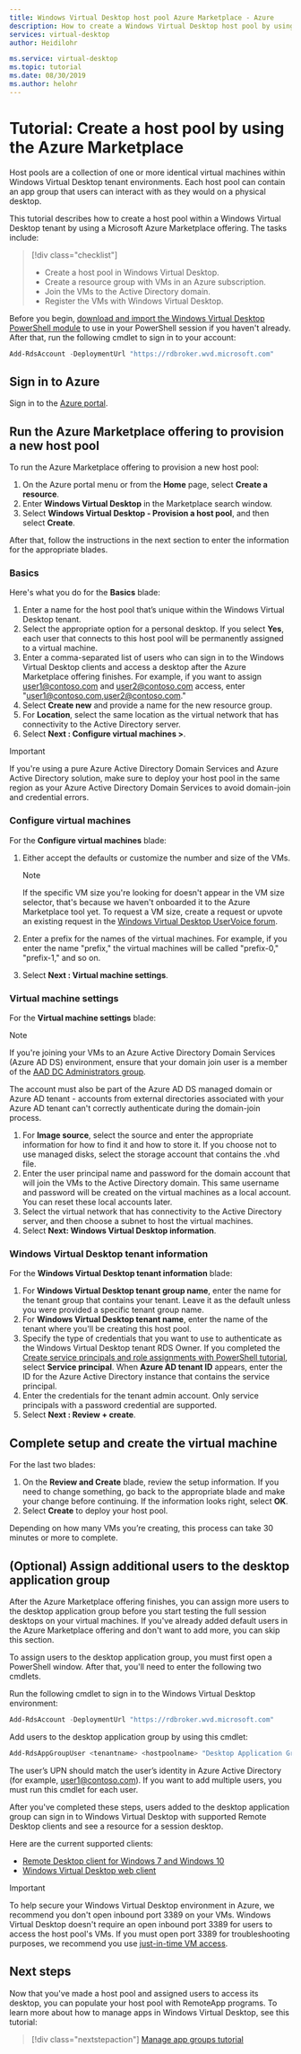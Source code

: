 ```yaml
---
title: Windows Virtual Desktop host pool Azure Marketplace - Azure
description: How to create a Windows Virtual Desktop host pool by using the Azure Marketplace.
services: virtual-desktop
author: Heidilohr

ms.service: virtual-desktop
ms.topic: tutorial
ms.date: 08/30/2019
ms.author: helohr
---
```

# Tutorial: Create a host pool by using the Azure Marketplace

Host pools are a collection of one or more identical virtual machines within Windows Virtual Desktop tenant environments. Each host pool can contain an app group that users can interact with as they would on a physical desktop.

This tutorial describes how to create a host pool within a Windows Virtual Desktop tenant by using a Microsoft Azure Marketplace offering. The tasks include:

> [!div class="checklist"]
> * Create a host pool in Windows Virtual Desktop.
> * Create a resource group with VMs in an Azure subscription.
> * Join the VMs to the Active Directory domain.
> * Register the VMs with Windows Virtual Desktop.

Before you begin, [download and import the Windows Virtual Desktop PowerShell module](https://docs.microsoft.com/powershell/windows-virtual-desktop/overview) to use in your PowerShell session if you haven't already. After that, run the following cmdlet to sign in to your account:

```powershell
Add-RdsAccount -DeploymentUrl "https://rdbroker.wvd.microsoft.com"
```

## Sign in to Azure

Sign in to the [Azure portal](https://portal.azure.com).

## Run the Azure Marketplace offering to provision a new host pool

To run the Azure Marketplace offering to provision a new host pool:

1. On the Azure portal menu or from the **Home** page, select **Create a resource**.
2. Enter **Windows Virtual Desktop** in the Marketplace search window.
3. Select **Windows Virtual Desktop - Provision a host pool**, and then select **Create**.

After that, follow the instructions in the next section to enter the information for the appropriate blades.

### Basics

Here's what you do for the **Basics** blade:

1. Enter a name for the host pool that’s unique within the Windows Virtual Desktop tenant.
2. Select the appropriate option for a personal desktop. If you select **Yes**, each user that connects to this host pool will be permanently assigned to a virtual machine.
3. Enter a comma-separated list of users who can sign in to the Windows Virtual Desktop clients and access a desktop after the Azure Marketplace offering finishes. For example, if you want to assign user1@contoso.com and user2@contoso.com access, enter "user1@contoso.com,user2@contoso.com."
4. Select **Create new** and provide a name for the new resource group.
5. For **Location**, select the same location as the virtual network that has connectivity to the Active Directory server.
6. Select **Next : Configure virtual machines >**.

>[!IMPORTANT]
>If you're using a pure Azure Active Directory Domain Services and Azure Active Directory solution, make sure to deploy your host pool in the same region as your Azure Active Directory Domain Services to avoid domain-join and credential errors.

### Configure virtual machines

For the **Configure virtual machines** blade:

1. Either accept the defaults or customize the number and size of the VMs.
    
    >[!NOTE]
    >If the specific VM size you're looking for doesn't appear in the VM size selector, that's because we haven't onboarded it to the Azure Marketplace tool yet. To request a VM size, create a request or upvote an existing request in the [Windows Virtual Desktop UserVoice forum](https://windowsvirtualdesktop.uservoice.com/forums/921118-general).
    
2. Enter a prefix for the names of the virtual machines. For example, if you enter the name "prefix," the virtual machines will be called "prefix-0," "prefix-1," and so on.
3. Select **Next : Virtual machine settings**.

### Virtual machine settings

For the **Virtual machine settings** blade:

>[!NOTE]
> If you're joining your VMs to an Azure Active Directory Domain Services (Azure AD DS) environment, ensure that your domain join user is a member of the [AAD DC Administrators group](../active-directory-domain-services/tutorial-create-instance-advanced.md#configure-an-administrative-group).
>
> The account must also be part of the Azure AD DS managed domain or Azure AD tenant - accounts from external directories associated with your Azure AD tenant can't correctly authenticate during the domain-join process. 

1. For **Image source**, select the source and enter the appropriate information for how to find it and how to store it. If you choose not to use managed disks, select the storage account that contains the .vhd file.
2. Enter the user principal name and password for the domain account that will join the VMs to the Active Directory domain. This same username and password will be created on the virtual machines as a local account. You can reset these local accounts later.
3. Select the virtual network that has connectivity to the Active Directory server, and then choose a subnet to host the virtual machines.
4. Select **Next: Windows Virtual Desktop information**.

### Windows Virtual Desktop tenant information

For the **Windows Virtual Desktop tenant information** blade:

1. For **Windows Virtual Desktop tenant group name**, enter the name for the tenant group that contains your tenant. Leave it as the default unless you were provided a specific tenant group name.
2. For **Windows Virtual Desktop tenant name**, enter the name of the tenant where you'll be creating this host pool.
3. Specify the type of credentials that you want to use to authenticate as the Windows Virtual Desktop tenant RDS Owner. If you completed the [Create service principals and role assignments with PowerShell tutorial](./create-service-principal-role-powershell.md), select **Service principal**. When **Azure AD tenant ID** appears, enter the ID for the Azure Active Directory instance that contains the service principal.
4. Enter the credentials for the tenant admin account. Only service principals with a password credential are supported.
5. Select **Next : Review + create**.

## Complete setup and create the virtual machine

For the last two blades:

1. On the **Review and Create** blade, review the setup information. If you need to change something, go back to the appropriate blade and make your change before continuing. If the information looks right, select **OK**.
2. Select **Create** to deploy your host pool.

Depending on how many VMs you’re creating, this process can take 30 minutes or more to complete.

## (Optional) Assign additional users to the desktop application group

After the Azure Marketplace offering finishes, you can assign more users to the desktop application group before you start testing the full session desktops on your virtual machines. If you've already added default users in the Azure Marketplace offering and don't want to add more, you can skip this section.

To assign users to the desktop application group, you must first open a PowerShell window. After that, you'll need to enter the following two cmdlets.

Run the following cmdlet to sign in to the Windows Virtual Desktop environment:

```powershell
Add-RdsAccount -DeploymentUrl "https://rdbroker.wvd.microsoft.com"
```

Add users to the desktop application group by using this cmdlet:

```powershell
Add-RdsAppGroupUser <tenantname> <hostpoolname> "Desktop Application Group" -UserPrincipalName <userupn>
```

The user’s UPN should match the user’s identity in Azure Active Directory (for example, user1@contoso.com). If you want to add multiple users, you must run this cmdlet for each user.

After you've completed these steps, users added to the desktop application group can sign in to Windows Virtual Desktop with supported Remote Desktop clients and see a resource for a session desktop.

Here are the current supported clients:

- [Remote Desktop client for Windows 7 and Windows 10](connect-windows-7-and-10.md)
- [Windows Virtual Desktop web client](connect-web.md)

>[!IMPORTANT]
>To help secure your Windows Virtual Desktop environment in Azure, we recommend you don't open inbound port 3389 on your VMs. Windows Virtual Desktop doesn't require an open inbound port 3389 for users to access the host pool's VMs. If you must open port 3389 for troubleshooting purposes, we recommend you use [just-in-time VM access](https://docs.microsoft.com/azure/security-center/security-center-just-in-time).

## Next steps

Now that you've made a host pool and assigned users to access its desktop, you can populate your host pool with RemoteApp programs. To learn more about how to manage apps in Windows Virtual Desktop, see this tutorial:

> [!div class="nextstepaction"]
> [Manage app groups tutorial](./manage-app-groups.md)
